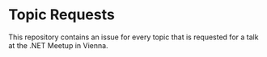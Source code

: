 # Topic Requests

This repository contains an issue for every topic that is requested for a talk at the .NET Meetup in Vienna.


